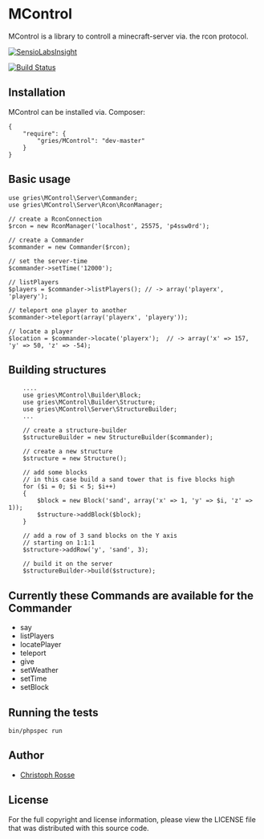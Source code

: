 MControl
========

MControl is a library to controll a minecraft-server via. the rcon protocol.

[![SensioLabsInsight](https://insight.sensiolabs.com/projects/33bb71fa-7445-42bd-a1e4-02f956b73ccc/big.png)](https://insight.sensiolabs.com/projects/33bb71fa-7445-42bd-a1e4-02f956b73ccc)

[![Build Status](https://travis-ci.org/gries/MControl.png?branch=master)](https://travis-ci.org/gries/MControl)

Installation
------------

MControl can be installed via. Composer:

    {
        "require": {
            "gries/MControl": "dev-master"
        }
    }

Basic usage
-----------
    use gries\MControl\Server\Commander;
    use gries\MControl\Server\Rcon\RconManager;

    // create a RconConnection
    $rcon = new RconManager('localhost', 25575, 'p4ssw0rd');

    // create a Commander
    $commander = new Commander($rcon);

    // set the server-time
    $commander->setTime('12000');

    // listPlayers
    $players = $commander->listPlayers(); // -> array('playerx', 'playery');

    // teleport one player to another
    $commander->teleport(array('playerx', 'playery'));

    // locate a player
    $location = $commander->locate('playerx');  // -> array('x' => 157, 'y' => 50, 'z' => -54);

Building structures
-------------------

        ....
        use gries\MControl\Builder\Block;
        use gries\MControl\Builder\Structure;
        use gries\MControl\Server\StructureBuilder;
        ...

        // create a structure-builder
        $structureBuilder = new StructureBuilder($commander);

        // create a new structure
        $structure = new Structure();

        // add some blocks
        // in this case build a sand tower that is five blocks high
        for ($i = 0; $i < 5; $i++)
        {
            $block = new Block('sand', array('x' => 1, 'y' => $i, 'z' => 1));
            $structure->addBlock($block);
        }

        // add a row of 3 sand blocks on the Y axis
        // starting on 1:1:1
        $structure->addRow('y', 'sand', 3);

        // build it on the server
        $structureBuilder->build($structure);


Currently these Commands are available for the Commander
-------------------------------------------------------

- say
- listPlayers
- locatePlayer
- teleport
- give
- setWeather
- setTime
- setBlock


Running the tests
-----------------
    bin/phpspec run

Author
------

- [Christoph Rosse](http://twitter.com/griesx)

License
-------

For the full copyright and license information, please view the LICENSE file that was distributed with this source code.
